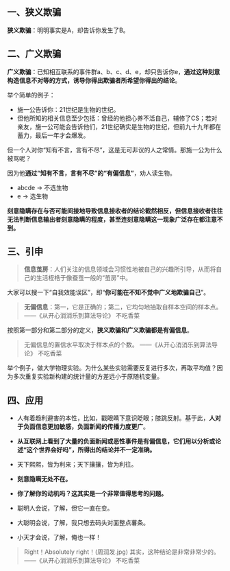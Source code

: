 ## 一、狭义欺骗

**狭义欺骗**：明明事实是A，却告诉你发生了B。

## 二、广义欺骗

**广义欺骗**：已知相互联系的事件群a、b、c、d、e，却只告诉你e，**通过这种刻意构造信息不对等的方式，诱导你得出欺骗者所希望你得出的结论**。

举个简单的例子：

- 施一公告诉你：21世纪是生物的世纪。
- 但他所知的相关信息至少包括：曾经的他担心养不活自己，辅修了CS；若对亲友，施一公可能会告诉他们，21世纪确实是生物的世纪，但前九十九年都在蓄力，最后一年才会爆发。

但一个人对你“知有不言，言有不尽”，这是无可非议的人之常情。那施一公为什么被骂呢？

因为他**通过“知有不言，言有不尽”的“有偏信息”**，劝人读生物。

- abcde → 不选生物
- e → 选生物

**刻意隐瞒存在与否可能间接地导致信息接收者的结论截然相反，但信息接收者往往无法判断信息输出者刻意隐瞒的程度，甚至连刻意隐瞒这一现象广泛存在都注意不到。**

## 三、引申

> **信息茧房**：人们关注的信息领域会习惯性地被自己的兴趣所引导，从而将自己的生活桎梏于像蚕茧一般的“茧房”中。

大家可以搜一下“自我效能误区”，即“**你可能在不知不觉中广义地欺骗自己**”。

> **无偏信息**：第一，它是正确的；第二，它均匀地抽取自样本空间的样本点。 ——《从开心消消乐到算法导论》  不吃香菜

按照第一部分和第二部分的定义，**狭义欺骗和广义欺骗都是有偏信息**。

> 无偏信息的置信水平取决于样本点的个数。 ——《从开心消消乐到算法导论》  不吃香菜

举个例子，做大学物理实验。为什么某些实验需要反复进行多次，再取平均值？因为多次重复实验新构建的统计量的方差远小于原随机变量。

## 四、应用

- 人有着趋利避害的本性，比如，戳眼睛下意识眨眼；膝跳反射。基于此，**人对于负面信息更加敏感，负面新闻的传播力度更广**。
- **从互联网上看到了大量的负面新闻或恶性事件是有偏信息，它们用以分析或论述“这个世界会好吗”，所得出的结论并不一定准确。**

- 天下熙熙，皆为利来；天下攘攘，皆为利往。
- **刻意隐瞒无处不在。**

- **你了解你的动机吗？这其实是一个非常值得思考的问题。**
- 聪明人会说，了解，但它一直在变。
- 大聪明会说，了解，我只想去码头对面整点薯条。
- 小天才会说，了解，俺也一样！

> Right！Absolutely right！(周润发.jpg) 其实，这种结论是非常非常少的。 ——《从开心消消乐到算法导论》  不吃香菜